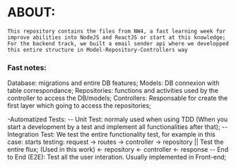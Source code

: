 # ABOUT:
	This repository contains the files from NW4, a fast learning week for improve abilities into NodeJS and ReactJS or start at this knowledge;
	For the backend track, we built a email sender api where we developped this entire structure in Model-Repository-Controllers way

### Fast notes:

Database: migrations and entire DB features;
Models: DB connexion with table correspondance;
Repositories: functions and activities used by the controller to access the DB/models;
Controllers: Responsable for create the first layer which going to access the repositories;

-Automatized Tests:
	-- Unit Test: normaly used when using TDD (When you start a development by a test and implement all functionalities after that);
	-- Integration Test: We test the entire functionality test, for example in this case: starts testing: request -> routes -> controller -> repository || Test the entire flux; (Used in this work)
														<- repository <- controller <- response	
	-- End to End (E2E): Test all the user interation. Usually implemented in Front-end;



